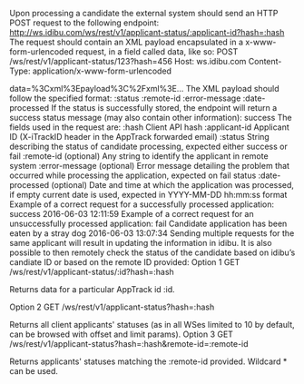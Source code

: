 Upon processing a candidate the external system should send an HTTP POST request to the following endpoint:
http://ws.idibu.com/ws/rest/v1/applicant-status/:applicant-id?hash=:hash
The request should contain an XML payload encapsulated in a x-www-form-urlencoded request, in a field called data, like so:
POST /ws/rest/v1/applicant-status/123?hash=456
Host: ws.idibu.com
Content-Type: application/x-www-form-urlencoded


data=%3Cxml%3Epayload%3C%2Fxml%3E…
The XML payload should follow the specified format:
<applicant>
	<status>:status</status>
	<remote-id>:remote-id</remote-id>
	<error-message>:error-message</error-message>
	<date-processed>:date-processed</date-processed>
</applicant>
If the status is successfully stored, the endpoint will return a success status message (may also contain other information):
<idibu>
<status>success</status>
</idibu>
The fields used in the request are:
:hash	Client API hash
:applicant-id	Applicant ID (X-iTrackID header in the AppTrack forwarded email)
:status	String describing the status of candidate processing, expected either success or fail
:remote-id	(optional) Any string to identify the applicant in remote system
:error-message	(optional) Error message detailing the problem that occurred while processing the application, expected on fail status
:date-processed	(optional) Date and time at which the application was processed, if empty current date is used, expected in YYYY-MM-DD hh:mm:ss format
Example of a correct request for a successfully processed application:
<applicant>
	<status>success</status>
	<date-processed>2016-06-03 12:11:59</date-processed>
</applicant>
Example of a correct request for an unsuccessfully processed application:
<applicant>
	<status>fail</status>
	<error-message>Candidate application has been eaten by a stray dog</error-message>
	<date-processed>2016-06-03 13:07:34</date-processed>
</applicant>
Sending multiple requests for the same applicant will result in updating the information in idibu.
It is also possible to then remotely check the status of the candidate based on idibu’s candiate ID or based on the remote ID provided:
Option 1
GET /ws/rest/v1/applicant-status/:id?hash=:hash


Returns data for a particular AppTrack id :id.

Option 2
GET /ws/rest/v1/applicant-status?hash=:hash


Returns all client applicants' statuses (as in all WSes limited to 10 by default, can be browsed with offset and limit params).
Option 3
GET /ws/rest/v1/applicant-status?hash=:hash&remote-id=:remote-id


Returns applicants' statuses matching the :remote-id provided. Wildcard * can be used.

